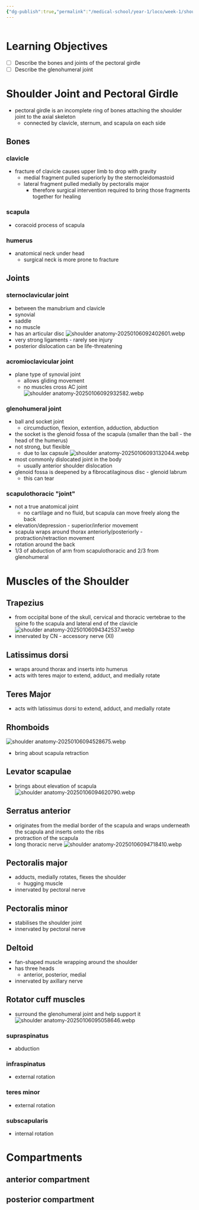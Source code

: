 ```yaml
---
{"dg-publish":true,"permalink":"/medical-school/year-1/loco/week-1/shoulder-anatomy/","tags":["loco"]}
---
```


```table-of-contents
```
# Learning Objectives
- [ ] Describe the bones and joints of the pectoral girdle
- [ ] Describe the glenohumeral joint

# Shoulder Joint and Pectoral Girdle
- pectoral girdle is an incomplete ring of bones attaching the shoulder joint to the axial skeleton
	- connected by clavicle, sternum, and scapula on each side
## Bones
### clavicle
- fracture of clavicle causes upper limb to drop with gravity
	- medial fragment pulled superiorly by the sternocleidomastoid
	- lateral fragment pulled medially by pectoralis major
		- therefore surgical intervention required to bring those fragments together for healing
### scapula
- coracoid process of scapula
### humerus
- anatomical neck under head
	- surgical neck is more prone to fracture
## Joints
### sternoclavicular joint
- between the manubrium and clavicle
- synovial
- saddle
- no muscle
- has an articular disc
![shoulder anatomy-20250106092402601.webp](/img/user/Medical%20School/Year%201/loco/week%201/attachments/shoulder%20anatomy-20250106092402601.webp)
- very strong ligaments - rarely see injury
- posterior dislocation can be life-threatening
###  acromioclavicular joint
- plane type of synovial joint
	- allows gliding movement
	- no muscles cross AC joint
![shoulder anatomy-20250106092932582.webp](/img/user/Medical%20School/Year%201/loco/week%201/attachments/shoulder%20anatomy-20250106092932582.webp)
### glenohumeral joint
- ball and socket joint
	- circumduction, flexion, extention, adduction, abduction
- the socket is the glenoid fossa of the scapula (smaller than the ball - the head of the humerus)
- not strong, but flexible
	- due to lax capsule
![shoulder anatomy-20250106093132044.webp](/img/user/Medical%20School/Year%201/loco/week%201/attachments/shoulder%20anatomy-20250106093132044.webp)
- most commonly dislocated joint in the body
	- usually anterior shoulder dislocation
- glenoid fossa is deepened by a fibrocatilaginous disc - glenoid labrum
	- this can tear
### scapulothoracic "joint"
- not a true anatomical joint
	- no cartilage and no fluid, but scapula can move freely along the back
- elevation/depression - superior/inferior movement
- scapula wraps around thorax anteriorly/posteriorly - protraction/retraction movement
- rotation around the back
- 1/3 of abduction of arm from scapulothoracic and 2/3 from glenohumeral

# Muscles of the Shoulder
## Trapezius
- from occipital bone of the skull, cervical and thoracic vertebrae to the spine fo the scapula and lateral end of the clavicle
![shoulder anatomy-20250106094342537.webp](/img/user/Medical%20School/Year%201/loco/week%201/attachments/shoulder%20anatomy-20250106094342537.webp)
- innervated by CN - accessory nerve (XI)
## Latissimus dorsi
- wraps around thorax and inserts into humerus
- acts with teres major to extend, adduct, and medially rotate
## Teres Major
- acts with latissimus dorsi to extend, adduct, and medially rotate
## Rhomboids
![shoulder anatomy-20250106094528675.webp](/img/user/Medical%20School/Year%201/loco/week%201/attachments/shoulder%20anatomy-20250106094528675.webp)
- bring about scapula retraction
## Levator scapulae
- brings about elevation of scapula
![shoulder anatomy-20250106094620790.webp](/img/user/Medical%20School/Year%201/loco/week%201/attachments/shoulder%20anatomy-20250106094620790.webp)
## Serratus anterior
- originates from the medial border of the scapula and wraps underneath the scapula and inserts onto the ribs
- protraction of the scapula
- long thoracic nerve
![shoulder anatomy-20250106094718410.webp](/img/user/Medical%20School/Year%201/loco/week%201/attachments/shoulder%20anatomy-20250106094718410.webp)
## Pectoralis major
- adducts, medially rotates, flexes the shoulder
	- hugging muscle
- innervated by pectoral nerve
## Pectoralis minor
- stabilises the shoulder joint
- innervated by pectoral nerve
## Deltoid
- fan-shaped muscle wrapping around the shoulder
- has three heads
	- anterior, posterior, medial
- innervated by axillary nerve
## Rotator cuff muscles
- surround the glenohumeral joint and help support it
![shoulder anatomy-20250106095058646.webp](/img/user/Medical%20School/Year%201/loco/week%201/attachments/shoulder%20anatomy-20250106095058646.webp)
### supraspinatus
- abduction
### infraspinatus
- external rotation
### teres minor
- external rotation
### subscapularis
- internal rotation

# Compartments
## anterior compartment
## posterior compartment